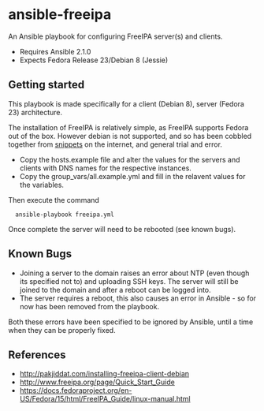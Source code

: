 # ansible-freeipa
An Ansible playbook for configuring FreeIPA server(s) and clients.
* Requires Ansible 2.1.0
* Expects Fedora Release 23/Debian 8 (Jessie)

## Getting started
This playbook is made specifically for a client (Debian 8), server (Fedora 23) architecture. 

The installation of FreeIPA is relatively simple, as FreeIPA supports Fedora out of the box. However debian is not supported, and so has been cobbled together from [snippets](http://pakjiddat.com/installing-freeipa-client-debian) on the internet, and general trial and error.

* Copy the hosts.example file and alter the values for the servers and clients with DNS names for the respective instances.
* Copy the group_vars/all.example.yml and fill in the relavent values for the variables.

Then execute the command
```
  ansible-playbook freeipa.yml
```
Once complete the server will need to be rebooted (see known bugs).

## Known Bugs
 * Joining a server to the domain raises an error about NTP (even though its specified not to) and uploading SSH keys. The server will still be joined to the domain and after a reboot can be logged into.
 * The server requires a reboot, this also causes an error in Ansible - so for now has been removed from the playbook.

Both these errors have been specified to be ignored by Ansible, until a time when they can be properly fixed.

## References
* http://pakjiddat.com/installing-freeipa-client-debian
* http://www.freeipa.org/page/Quick_Start_Guide
* https://docs.fedoraproject.org/en-US/Fedora/15/html/FreeIPA_Guide/linux-manual.html
